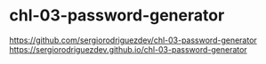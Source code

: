# chl-03-password-generator


https://github.com/sergiorodriguezdev/chl-03-password-generator 
https://sergiorodriguezdev.github.io/chl-03-password-generator
